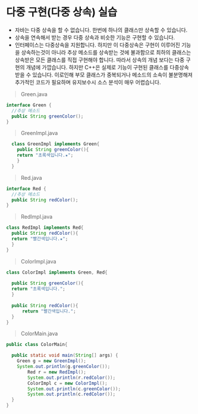 # 다중 구현(다중 상속) 실습

- 자바는 다중 상속을 할 수 없습니다. 한번에 하나의 클래스만 상속할 수 있습니다.
- 상속을 연속해서 받는 경우 다중 상속과 비슷한 기능은 구현할 수 있습니다.
- 인터페이스는 다중상속을 지원합니다. 하지만 이 다중상속은 구현이 이루어진 기능을
  상속하는것이 아니라 추상 메소드를 상속받는 것에 불과함으로 최하의 클래스는 상속받은
  모든 클래스를 직접 구현해야 합니다. 따라서 상속의 개념 보다는 다중 구현의 개념에
  가깝습니다.
  하지만 C++은 실제로 기능이 구현된 클래스를 다중상속 받을 수 있습니다. 이로인해 부모
  클래스가 중복되거나 메소드의 소속이 불분명해져 추가적인 코드가 필요하며 유지보수시
  소스 분석이 매우 어렵습니다.


> Green.java 

```java
interface Green {
  //추상 메소드
  public String greenColor();
}
```

> GreenImpl.java 

```java
  class GreenImpl implements Green{
    public String greenColor(){
    return "초록색입니다.★";
    }
  }
```

> Red.java
```java
interface Red {
  //추상 메소드
  public String redColor();
}
```
> RedImpl.java

```java
class RedImpl implements Red{
  public String redColor(){
  return "빨간색입니다.★";
  }
}
```
> ColorImpl.java

```java
class ColorImpl implements Green, Red{
  
  public String greenColor(){
  return "초록색입니다.";
  }
  
  public String redColor(){
      return "빨간색입니다.";
  }  
}
```

> ColorMain.java

```java
public class ColorMain{

  public static void main(String[] args) {
    Green g = new GreenImpl();
    System.out.println(g.greenColor());
        Red r = new RedImpl();
        System.out.println(r.redColor());
        ColorImpl c = new ColorImpl();
        System.out.println(c.greenColor());
        System.out.println(c.redColor());
  }
}
```

